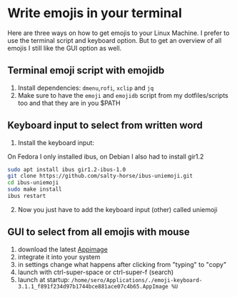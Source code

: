 # Write emojis in your terminal

Here are three ways on how to get emojis to your Linux Machine. I prefer to
use the terminal script and keyboard option. But to get an overview of all 
emojis I still like the GUI option as well.

## Terminal emoji script with emojidb

1. Install dependencies: `dmenu`,`rofi`, `xclip` and `jq`
1. Make sure to have the `emoji` and `emojidb` script from my dotfiles/scripts
too and that they are in you \$PATH

## Keyboard input to select from written word

1. Install the keyboard input:

On Fedora I only installed ibus, on Debian I also had to install gir1.2

```bash
sudo apt install ibus gir1.2-ibus-1.0
git clone https://github.com/salty-horse/ibus-uniemoji.git
cd ibus-uniemoji
sudo make install
ibus restart
```

2. Now you just have to add the keyboard input (other) called uniemoji

## GUI to select from all emojis with mouse

1. download the latest [Appimage]
1. integrate it into your system
1. in settings change what happens after clicking from "typing" to "copy"
1. launch with ctrl-super-space or ctrl-super-f (search)
1. launch at startup: `/home/sero/Applications/./emoji-keyboard-3.1.1_f891f234d97b1744bce881ace07c4b65.AppImage %U`

[Appimage]: <https://github.com/OzymandiasTheGreat/emoji-keyboard/releases>
